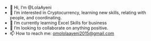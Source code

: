 - 👋 Hi, I’m @LolaAyeni
- 👀 I’m interested in Cryptocurrency, learning new skills, relating with people, and coordinating. 
- 🌱 I’m currently learning Excel Skills for business
- 💞️ I’m looking to collaborate on anything positive. 
- 📫 How to reach me: omololaayeni2015@gmail.com

<!---
LolaAyeni/LolaAyeni is a ✨ special ✨ repository because its `README.md` (this file) appears on your GitHub profile.
You can click the Preview link to take a look at your changes.
--->
